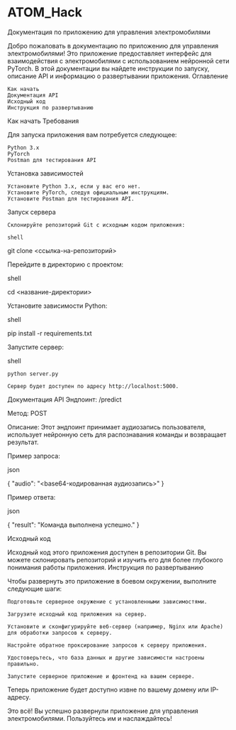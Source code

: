 # ATOM_Hack
Документация по приложению для управления электромобилями

Добро пожаловать в документацию по приложению для управления электромобилями! Это приложение предоставляет интерфейс для взаимодействия с электромобилями с использованием нейронной сети PyTorch. В этой документации вы найдете инструкции по запуску, описание API и информацию о развертывании приложения.
Оглавление

    Как начать
    Документация API
    Исходный код
    Инструкция по развертыванию

Как начать <a name="how-to-start"></a>
Требования

Для запуска приложения вам потребуется следующее:

    Python 3.x
    PyTorch
    Postman для тестирования API

Установка зависимостей

    Установите Python 3.x, если у вас его нет.
    Установите PyTorch, следуя официальным инструкциям.
    Установите Postman для тестирования API.

Запуск сервера

    Склонируйте репозиторий Git с исходным кодом приложения:

    shell

git clone <ссылка-на-репозиторий>

Перейдите в директорию с проектом:

shell

cd <название-директории>

Установите зависимости Python:

shell

pip install -r requirements.txt

Запустите сервер:

shell

    python server.py

    Сервер будет доступен по адресу http://localhost:5000.


Документация API <a name="api-documentation"></a>
Эндпоинт: /predict

Метод: POST

Описание: Этот эндпоинт принимает аудиозапись пользователя, использует нейронную сеть для распознавания команды и возвращает результат.

Пример запроса:

json

{
    "audio": "<base64-кодированная аудиозапись>"
}

Пример ответа:

json

{
    "result": "Команда выполнена успешно."
}

Исходный код <a name="source-code"></a>

Исходный код этого приложения доступен в репозитории Git. Вы можете склонировать репозиторий и изучить его для более глубокого понимания работы приложения.
Инструкция по развертыванию <a name="deployment-instructions"></a>

Чтобы развернуть это приложение в боевом окружении, выполните следующие шаги:

    Подготовьте серверное окружение с установленными зависимостями.

    Загрузите исходный код приложения на сервер.

    Установите и сконфигурируйте веб-сервер (например, Nginx или Apache) для обработки запросов к серверу.

    Настройте обратное проксирование запросов к серверу приложения.

    Удостоверьтесь, что база данных и другие зависимости настроены правильно.

    Запустите серверное приложение и фронтенд на вашем сервере.

Теперь приложение будет доступно извне по вашему домену или IP-адресу.

Это всё! Вы успешно развернули приложение для управления электромобилями. Пользуйтесь им и наслаждайтесь!
